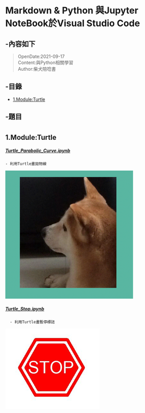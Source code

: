 # Markdown & Python 與Jupyter NoteBook於Visual Studio Code 

## -內容如下
> OpenDate:2021-09-17<br>
> Content:與Python相關學習<br>
> Author:柴犬陪唸書 <br>
## -目錄
 - [1.Module:Turtle](#1)

## -題目

# <h2 id="1">1.Module:Turtle</h2>
##### [Turtle_Parabolic_Curve.ipynb](https://github.com/Chen-Han-Yu/Python/blob/main/Tech/Turtle_Parabolic_Curve.ipynb)

    - 利用Turtle畫拋物線
<img src="https://github.com/Chen-Han-Yu/Python/blob/main/Tech/Turtle_Parabolic_Curve.gif" width="400" height="400"/>
</video>

##### [Turtle_Stop.ipynb](https://github.com/Chen-Han-Yu/Python/blob/main/Tech/Turtle_Stop.ipynb)
      - 利用Turtle畫暫停標誌
![Stop](Stop.JPG)
